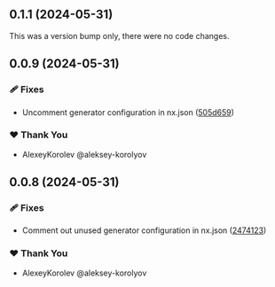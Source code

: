 ## 0.1.1 (2024-05-31)

This was a version bump only, there were no code changes.

## 0.0.9 (2024-05-31)


### 🩹 Fixes

- Uncomment generator configuration in nx.json ([505d659](https://github.com/jilarganti/arvis/commit/505d659))

### ❤️  Thank You

- AlexeyKorolev @aleksey-korolyov

## 0.0.8 (2024-05-31)


### 🩹 Fixes

- Comment out unused generator configuration in nx.json ([2474123](https://github.com/jilarganti/arvis/commit/2474123))

### ❤️  Thank You

- AlexeyKorolev @aleksey-korolyov